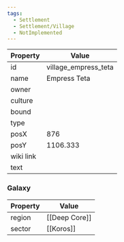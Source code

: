 ```yaml
---
tags:
  - Settlement
  - Settlement/Village
  - NotImplemented
---
```


| Property  | Value                |
| --------- | -------------------- |
| id        | village_empress_teta |
| name      | Empress Teta         |
| owner     |                      |
| culture   |                      |
| bound     |                      |
| type      |                      |
| posX      | 876                  |
| posY      | 1106.333             |
| wiki link |                      |
| text      |                      |

### Galaxy
| Property | Value         |
| -------- | ------------- |
| region   | [[Deep Core]] |
| sector   | [[Koros]]     |
